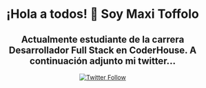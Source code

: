 
<div id="header" align="center">
     <h1 align="center"> ¡Hola a todos! 👋 Soy Maxi Toffolo</h1>
     <h2 align="center">Actualmente estudiante de la carrera Desarrollador Full Stack en CoderHouse. A continuación adjunto mi twitter... </h2>
</div> 
<div id="badges" align="center">
<a href=https://twitter.com/maxitof>
      <img alt="Twitter Follow" src="https://img.shields.io/twitter/follow/maxitof?style=social">
</a>
</div>
